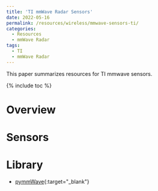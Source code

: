 ```yaml
---
title: 'TI mmWave Radar Sensors'
date: 2022-05-16
permalink: /resources/wireless/mmwave-sensors-ti/
categories:
  - Resources
  - mmWave Radar
tags:
  - TI
  - mmWave Radar
---
```


This paper summarizes resources for TI mmwave sensors.

{% include toc %}

# Overview

# Sensors

# Library
* [pymmWave](https://pymmwave.readthedocs.io/en/latest/#){:target="_blank"}